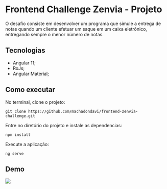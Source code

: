 # Frontend Challenge Zenvia - Projeto

O desafio consiste em desenvolver um programa que simule a entrega de notas quando um cliente efetuar um saque em um caixa eletrônico, entregando sempre o menor número de notas.

## Tecnologias

 - Angular 11;
 - RxJs;
 - Angular Material;

## Como executar

No terminal, clone o projeto: 

`git clone https://github.com/machadondavi/frontend-zenvia-challenge.git`

Entre no diretório do projeto e instale as dependencias:

`npm install `

Execute a aplicação:

`ng serve`

## Demo

<img src="https://github.com/machadondavi/frontend-zenvia-challenge/blob/master/src/assets/gif/caixa-eletronico.gif">
